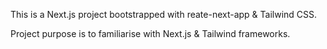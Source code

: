 This is a Next.js project bootstrapped with reate-next-app & Tailwind CSS.

Project purpose is to familiarise with Next.js & Tailwind frameworks.

